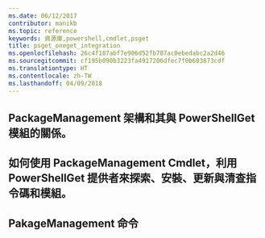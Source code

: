 ```yaml
---
ms.date: 06/12/2017
contributor: manikb
ms.topic: reference
keywords: 資源庫,powershell,cmdlet,psget
title: psget_oneget_integration
ms.openlocfilehash: 26c4f187abf7e906d52fb707ac0ebedabc2a2d46
ms.sourcegitcommit: cf195b090b3223fa4917206dfec7f0b603873cdf
ms.translationtype: HT
ms.contentlocale: zh-TW
ms.lasthandoff: 04/09/2018
---
```

## <a name="architecture-of-packagemanagement-and-its-relationship-with-powershellget-module"></a>PackageManagement 架構和其與 PowerShellGet 模組的關係。

## <a name="how-to-use-packagemanagement-cmdlets-for-discovering-installing-updating-and-inventory-of-scripts-and-modules-using-powershellget-provider"></a>如何使用 PackageManagement Cmdlet，利用 PowerShellGet 提供者來探索、安裝、更新與清查指令碼和模組。

## <a name="pakagemanagement-commands"></a>PakageManagement 命令